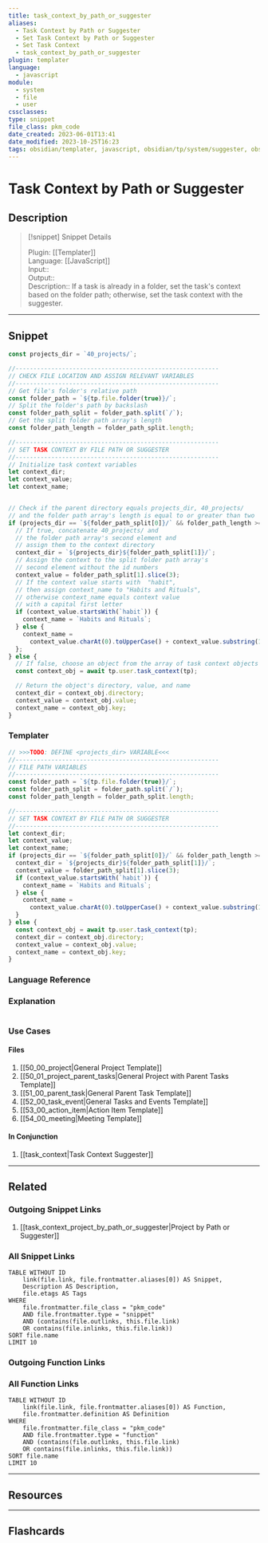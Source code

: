 ```yaml
---
title: task_context_by_path_or_suggester
aliases:
  - Task Context by Path or Suggester
  - Set Task Context by Path or Suggester
  - Set Task Context
  - task_context_by_path_or_suggester
plugin: templater
language:
  - javascript
module:
  - system
  - file
  - user
cssclasses:
type: snippet
file_class: pkm_code
date_created: 2023-06-01T13:41
date_modified: 2023-10-25T16:23
tags: obsidian/templater, javascript, obsidian/tp/system/suggester, obsidian/tp/file/folder
---
```

# Task Context by Path or Suggester

## Description

> [!snippet] Snippet Details
>  
> Plugin: [[Templater]]  
> Language: [[JavaScript]]  
> Input::  
> Output::  
> Description:: If a task is already in a folder, set the task's context based on the folder path; otherwise, set the task context with the suggester.

---

## Snippet

<!-- Add the full code including explanatory comments  -->

```javascript
const projects_dir = `40_projects/`;

//---------------------------------------------------------
// CHECK FILE LOCATION AND ASSIGN RELEVANT VARIABLES
//---------------------------------------------------------
// Get file's folder's relative path
const folder_path = `${tp.file.folder(true)}/`;
// Split the folder's path by backslash
const folder_path_split = folder_path.split(`/`);
// Get the split folder path array's length
const folder_path_length = folder_path_split.length;

//---------------------------------------------------------
// SET TASK CONTEXT BY FILE PATH OR SUGGESTER
//---------------------------------------------------------
// Initialize task context variables
let context_dir;
let context_value;
let context_name;


// Check if the parent directory equals projects_dir, 40_projects/
// and the folder path array's length is equal to or greater than two 
if (projects_dir == `${folder_path_split[0]}/` && folder_path_length >= 2) {
  // If true, concatenate 40_projects/ and 
  // the folder path array's second element and 
  // assign them to the context directory 
  context_dir = `${projects_dir}${folder_path_split[1]}/`;
  // Assign the context to the split folder path array's
  // second element without the id numbers
  context_value = folder_path_split[1].slice(3);
  // If the context value starts with  "habit",
  // then assign context_name to "Habits and Rituals",
  // otherwise context_name equals context value 
  // with a capital first letter 
  if (context_value.startsWith(`habit`)) {
    context_name = `Habits and Rituals`;
  } else {
    context_name =
      context_value.charAt(0).toUpperCase() + context_value.substring(1);
  };
} else {
  // If false, choose an object from the array of task context objects
  const context_obj = await tp.user.task_context(tp);

  // Return the object's directory, value, and name
  context_dir = context_obj.directory;
  context_value = context_obj.value;
  context_name = context_obj.key;
}
```

### Templater

<!-- Add the full code as it should appear in the template  -->  
<!-- Exclude explanatory comments  -->

```javascript
// >>>TODO: DEFINE <projects_dir> VARIABLE<<<
//---------------------------------------------------------
// FILE PATH VARIABLES
//---------------------------------------------------------
const folder_path = `${tp.file.folder(true)}/`;
const folder_path_split = folder_path.split(`/`);
const folder_path_length = folder_path_split.length;

//---------------------------------------------------------
// SET TASK CONTEXT BY FILE PATH OR SUGGESTER
//---------------------------------------------------------
let context_dir;
let context_value;
let context_name;
if (projects_dir == `${folder_path_split[0]}/` && folder_path_length >= 2) {
  context_dir = `${projects_dir}${folder_path_split[1]}/`;
  context_value = folder_path_split[1].slice(3);
  if (context_value.startsWith(`habit`)) {
    context_name = `Habits and Rituals`;
  } else {
    context_name =
      context_value.charAt(0).toUpperCase() + context_value.substring(1);
  }
} else {
  const context_obj = await tp.user.task_context(tp);
  context_dir = context_obj.directory;
  context_value = context_obj.value;
  context_name = context_obj.key;
}
```

### Language Reference

<!-- Recreate the code with links to files  -->

### Explanation

```javascript

```

### Use Cases

#### Files

<!-- Files containing the snippet  -->

1. [[50_00_project|General Project Template]]
2. [[50_01_project_parent_tasks|General Project with Parent Tasks Template]]
3. [[51_00_parent_task|General Parent Task Template]]
4. [[52_00_task_event|General Tasks and Events Template]]
5. [[53_00_action_item|Action Item Template]]
6. [[54_00_meeting|Meeting Template]]

#### In Conjunction

<!-- Snippets used together with this snippet  -->

1. [[task_context|Task Context Suggester]]

---

## Related

### Outgoing Snippet Links

<!-- Link related snippet here -->

1. [[task_context_project_by_path_or_suggester|Project by Path or Suggester]]

### All Snippet Links

<!-- Query limit 10  -->

```dataview
TABLE WITHOUT ID
	link(file.link, file.frontmatter.aliases[0]) AS Snippet,
	Description AS Description,
	file.etags AS Tags
WHERE 
	file.frontmatter.file_class = "pkm_code"
	AND file.frontmatter.type = "snippet"
	AND (contains(file.outlinks, this.file.link)
	OR contains(file.inlinks, this.file.link))
SORT file.name
LIMIT 10
```

### Outgoing Function Links

<!-- Link related functions here -->

### All Function Links

<!-- Query limit 10  -->

```dataview
TABLE WITHOUT ID
	link(file.link, file.frontmatter.aliases[0]) AS Function,
	file.frontmatter.definition AS Definition
WHERE 
	file.frontmatter.file_class = "pkm_code"
	AND file.frontmatter.type = "function"
	AND (contains(file.outlinks, this.file.link)
	OR contains(file.inlinks, this.file.link))
SORT file.name
LIMIT 10
```

---

## Resources

---

## Flashcards
